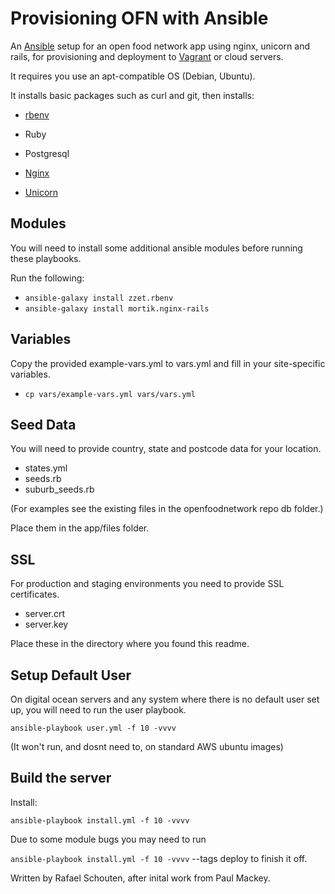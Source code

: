 Provisioning OFN with Ansible
===========================================

An [Ansible] setup for an open food network app using nginx, unicorn and rails, 
for provisioning and deployment to [Vagrant] or cloud servers.

It requires you use an apt-compatible OS (Debian, Ubuntu).

It installs basic packages such as curl and git, then installs:

* [rbenv]
* Ruby
* Postgresql
* [Nginx]
* [Unicorn]

  [Ansible]: http://ansible.cc
  [Vagrant]: http://www.vagrantup.com
  [rbenv]: https://github.com/sstephenson/rbenv
  [Nginx]: http://nginx.org/h
  [Unicorn]: http://unicorn.bogomips.org/

Modules
-------

You will need to install some additional ansible modules before running these playbooks. 

Run the following:

* `ansible-galaxy install zzet.rbenv`
* `ansible-galaxy install mortik.nginx-rails`

Variables
---------

Copy the provided example-vars.yml to vars.yml and fill in your site-specific variables.

* `cp vars/example-vars.yml vars/vars.yml`

Seed Data
---------

You will need to provide country, state and postcode data for your location.

* states.yml
* seeds.rb
* suburb_seeds.rb

(For examples see the existing files in the openfoodnetwork repo db folder.)

Place them in the app/files folder.

SSL
---

For production and staging environments you need to provide SSL certificates.

* server.crt 
* server.key 

Place these in the directory where you found this readme.

Setup Default User
------------------

On digital ocean servers and any system where there is no default user set up, you will need to run the user playbook.

`ansible-playbook user.yml -f 10 -vvvv`

(It won't run, and dosnt need to, on standard AWS ubuntu images)

Build the server
----------------

Install:

`ansible-playbook install.yml -f 10 -vvvv`

Due to some module bugs you may need to run

`ansible-playbook install.yml -f 10 -vvvv` --tags deploy
to finish it off.

Written by Rafael Schouten, after inital work from Paul Mackey.
